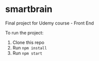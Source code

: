 # smartbrain
Final project for Udemy course - Front End

To run the project:

1) Clone this repo
2) Run `npm install`
3) Run `npm start`
